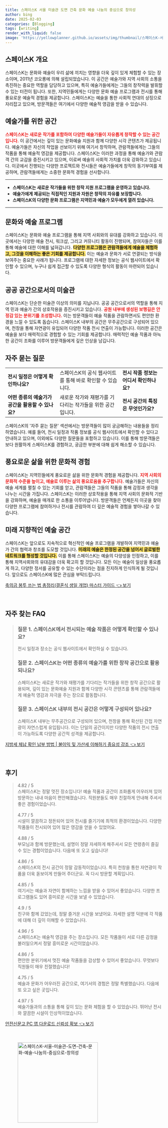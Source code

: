 ```yaml
---
title: 스페이스K 서울 미술관 도면 건축 문화 예술 나눔의 중심으로 창의성
author: bing
date: 2025-02-03
categories: [Blogging]
tags: [writing]
render_with_liquid: false
image: 'https://yellowplanner.github.io/assets/img/thumbnail/스페이스K-서울-미술관-도면-건축-문화-예술-나눔의-중심으로-창의성.webp'
---
```



<h2 id='스페이스K 개요'>스페이스K 개요</h2>

<p>스페이스K는 문화와 예술이 우리 삶에 끼치는 영향을 더욱 깊이 있게 체험할 수 있는 장소이며, 2011년 코오롱에 의해 설립되었습니다. 이 공간은 예술가와 지역 사회의 소통을 촉진하는 중요한 역할을 담당하고 있으며, 특히 예술가들에게는 그들의 창작력을 발휘할 수 있는 터전이 됩니다. 또한, 지역민들에게는 다양한 문화 예술 프로그램과 전시를 통해 풍요로운 예술적 경험을 제공합니다. 스페이스K는 예술을 통한 사회적 연대의 상징으로 자리잡고 있으며, 방문객들은 여기에서 다양한 예술적 영감을 받을 수 있습니다.</p>

<h2 id='예술가를 위한 공간'>예술가를 위한 공간</h2>

<p><b><span style="color: #ee2323;">스페이스K는 새로운 작가를 포함하여 다양한 예술가들이 자유롭게 창작할 수 있는 공간입니다.</span></b> 이 공간에서는 깊이 있는 문화예술 지원과 함께 다양한 시각 콘텐츠가 제공됩니다. 예술가들은 자신의 작업을 선보이기 위해 여기서 창작하며, 관람객들에게는 그들의 작품을 통해 예술적 영감을 제공합니다. 스페이스K는 이러한 과정을 통해 예술가와 관람객 간의 교감을 증진시키고 있으며, 이로써 예술의 사회적 가치를 더욱 강화하고 있습니다. 이곳에서 진행되는 다양한 프로젝트와 전시들은 예술가들에게 창작의 동기부여를 제공하며, 관람객들에게는 소중한 문화적 경험을 선사합니다.</p>

<hr />

<ul>
    <li><b>스페이스K는 새로운 작가들을 위한 창작 지원 프로그램을 운영하고 있습니다.</b></li>
    <li><b>예술가에게 제공되는 직접적인 지원과 자원은 창작의 자유를 보장합니다.</b></li>
    <li><b>스페이스K의 다양한 문화 프로그램은 지역민과 예술가 모두에게 열려 있습니다.</b></li>
</ul>

<hr />

<h2 id='문화와 예술 프로그램'>문화와 예술 프로그램</h2>

<p>스페이스K는 문화와 예술 프로그램을 통해 지역 사회와의 유대를 강화하고 있습니다. 이곳에서는 다양한 예술 전시, 워크샵, 그리고 커뮤니티 활동이 진행되며, 참여자들은 이를 통해 예술에 대한 이해를 넓혀갑니다. <b><span style="background-color: #ffe066;">다양한 프로그램은 관람객들에게 예술을 체험하고, 그것을 이해하는 좋은 기회를 제공합니다.</span></b> 이는 예술과 문화가 서로 연결되는 방식을 보여주는 중요한 사례가 됩니다. 프로그램에 대한 자세한 정보는 공식 웹사이트에서 확인할 수 있으며, 누구나 쉽게 접근할 수 있도록 다양한 형식의 활동이 마련되어 있습니다.</p>

<h2 id='공공 공간으로서의 미술관'>공공 공간으로서의 미술관</h2>

<p>스페이스K는 단순한 미술관 이상의 의미를 지닙니다. 공공 공간으로서의 역할을 통해 지역 민과 예술가 간의 상호작용을 증진시키고 있습니다. <b><span style="color: #ee2323;">공원 내부에 생성된 보행길은 안정감 있는 분위기를 조성합니다.</span></b> 이는 방문객들이 예술 작품을 관람하면서도 편안한 환경을 느낄 수 있도록 돕습니다. 스페이스K 내부의 공간은 무주공간으로 구성되어 있으며, 천창을 통해 자연광이 유입되어 다양한 작품 전시 연출이 가능합니다. 이러한 공간은 예술을 보다 매력적으로 경험할 수 있는 기회를 제공합니다. 매력적인 예술 작품과 아늑한 공간이 조화를 이루어 방문객들에게 깊은 인상을 남깁니다.</p>

<h2 id='자주 묻는 질문'>자주 묻는 질문</h2>

<table>
    <tr>
        <td><b>전시 일정은 어떻게 확인하나요?</b></td>
        <td>스페이스K의 공식 웹사이트를 통해 바로 확인할 수 있습니다.</td>
        <td><b>전시 작품 정보는 어디서 확인하나요?</b></td>
    </tr>
    <tr>
        <td><b>어떤 종류의 예술가가 공간을 활용할 수 있나요?</b></td>
        <td>새로운 작가와 재평가를 기다리는 작가들을 위한 공간입니다.</td>
        <td><b>전시 공간의 특징은 무엇인가요?</b></td>
    </tr>
</table>

<p>스페이스K의 '자주 묻는 질문' 섹션에서는 방문객들이 많이 궁금해하는 내용들을 정리하였습니다. 예를 들어, 전시 일정과 작품 정보를 공식 웹사이트에서 확인할 수 있다고 안내하고 있으며, 이외에도 다양한 질문들을 포함하고 있습니다. 이를 통해 방문객들은 보다 원활하게 스페이스K를 경험하고, 궁금한 부분에 대해 쉽게 해소할 수 있습니다.</p>

<h2 id='풍요로운 삶을 위한 문화적 경험'>풍요로운 삶을 위한 문화적 경험</h2>

<p>스페이스K는 지역민들에게 풍요로운 삶을 위한 문화적 경험을 제공합니다. <b><span style="color: #ee2323;">지역 사회의 문화적 수준을 높이고, 예술로 이루는 삶의 풍요로움을 추구합니다.</span></b> 예술가들은 자신의 예술 세계를 펼칠 수 있는 기회를 얻고, 관람객들은 그들의 작품을 통해 감정과 생각을 나누는 시간을 가집니다. 스페이스K는 이러한 상호작용을 통해 지역 사회의 문화적 기반을 강화하며, 예술을 매개로 한 소통을 이루어냅니다. 방문객들은 언제든지 이곳을 찾아 다양한 프로그램에 참여하거나 전시를 관람하여 더 깊은 예술적 경험을 쌓아나갈 수 있습니다.</p>

<h2 id='미래 지향적인 예술 공간'>미래 지향적인 예술 공간</h2>

<p>스페이스K는 앞으로도 지속적으로 혁신적인 예술 프로그램을 개발하여 지역민과 예술가 간의 협력과 창조를 도모할 것입니다. <b><span style="background-color: #ffe066;">미래의 예술은 한정된 공간을 넘어서 글로벌한 네트워크를 형성할 것입니다.</span></b> 이를 통해 스페이스K는 예술의 다양성을 인정하고, 이를 통해 지역사회와의 유대감을 더욱 확고히 할 것입니다. 모든 이는 예술이 일상을 풍요롭게 하고, 다양한 정서를 공유할 수 있는 수단이라는 점을 진지하게 인식하게 될 것입니다. 앞으로도 스페이스K에 많은 관심을 부탁드립니다.</p>


<p><a class="click-button" title="축의금 봉투 쓰는 법 총정리(결혼식 생일 개업) 마스터 가이드" href="https://yellowplanner.github.io/posts/%EC%B6%95%EC%9D%98%EA%B8%88-%EB%B4%89%ED%88%AC-%EC%93%B0%EB%8A%94-%EB%B2%95-%EC%B4%9D%EC%A0%95%EB%A6%AC(%EA%B2%B0%ED%98%BC%EC%8B%9D-%EC%83%9D%EC%9D%BC-%EA%B0%9C%EC%97%85)-%EB%A7%88%EC%8A%A4%ED%84%B0-%EA%B0%80%EC%9D%B4%EB%93%9C/" rel="dofollow">축의금 봉투 쓰는 법 총정리(결혼식 생일 개업) 마스터 가이드 👈 보기</a></p><br>
<h2 id='자주_찾는_FAQ'>자주 찾는 FAQ</h2>
<div itemscope="" itemtype="https://schema.org/FAQPage"> 
<blockquote> 
<div itemscope="" itemprop="mainEntity" itemtype="https://schema.org/Question"> 
<h3 itemprop="name">질문 1. 스페이스K에서 전시되는 예술 작품은 어떻게 확인할 수 있나요?</h3> 
<div itemscope="" itemprop="acceptedAnswer" itemtype="https://schema.org/Answer"> 
<span itemprop="text"> 
<p>전시 일정과 장소는 공식 웹사이트에서 확인하실 수 있습니다.</p> 
</span> 
</div> 
</div> 

<div itemscope="" itemprop="mainEntity" itemtype="https://schema.org/Question"> 
<h3 itemprop="name">질문 2. 스페이스K는 어떤 종류의 예술가를 위한 창작 공간으로 활용되나요?</h3> 
<div itemscope="" itemprop="acceptedAnswer" itemtype="https://schema.org/Answer"> 
<span itemprop="text"> 
<p>스페이스K는 새로운 작가와 재평가를 기다리는 작가들을 위한 창작 공간으로 활용되며, 깊이 있는 문화예술 지원과 함께 다양한 시각 콘텐츠를 통해 관람객들에게 예술적 영감과 자극을 주는 장으로 활동합니다.</p> 
</span> 
</div> 
</div> 

<div itemscope="" itemprop="mainEntity" itemtype="https://schema.org/Question"> 
<h3 itemprop="name">질문 3. 스페이스K 내부의 전시 공간은 어떻게 구성되어 있나요?</h3> 
<div itemscope="" itemprop="acceptedAnswer" itemtype="https://schema.org/Answer"> 
<span itemprop="text"> 
<p>스페이스K 내부는 무주공간으로 구성되어 있으며, 천창을 통해 확산된 간접 자연광이 자연스럽게 유입됩니다. 이는 단일의 공간이지만 다양한 작품의 전시 연출이 가능하도록 다양한 공간적 성격을 제공합니다.</p> 
</span> 
</div> 
</div> 
</blockquote> 
</div>
<p><a class="click-button" title="지방세 체납 확인 납부 방법 | 불이익 및 가산세 이해하기 중요성 강조" href="https://yellowplanner.github.io/posts/%EC%A7%80%EB%B0%A9%EC%84%B8-%EC%B2%B4%EB%82%A9-%ED%99%95%EC%9D%B8-%EB%82%A9%EB%B6%80-%EB%B0%A9%EB%B2%95-%EB%B6%88%EC%9D%B4%EC%9D%B5-%EB%B0%8F-%EA%B0%80%EC%82%B0%EC%84%B8-%EC%9D%B4%ED%95%B4%ED%95%98%EA%B8%B0-%EC%A4%91%EC%9A%94%EC%84%B1-%EA%B0%95%EC%A1%B0/" rel="dofollow">지방세 체납 확인 납부 방법 | 불이익 및 가산세 이해하기 중요성 강조 👈 보기</a></p><br>
<h2 id='후기'>후기</h2>
<div itemscope itemtype="https://schema.org/Product">
  <blockquote>
  <div itemprop="review" itemscope itemtype="https://schema.org/Review">
      <div itemprop="reviewRating" itemscope itemtype="https://schema.org/Rating"> <span itemprop="ratingValue">4.82</span> / <span itemprop="bestRating">5</span> </div>
      <span itemprop="reviewBody">스페이스K는 정말 멋진 장소입니다! 예술 작품과 공간이 조화롭게 어우러져 있어 방문하는 내내 마음이 편안해졌습니다. 직원분들도 매우 친절하게 안내해 주셔서 좋은 경험이었습니다.</span>
  </div>
  <br>
  <div itemprop="review" itemscope itemtype="https://schema.org/Review">
      <div itemprop="reviewRating" itemscope itemtype="https://schema.org/Rating"> <span itemprop="ratingValue">4.77</span> / <span itemprop="bestRating">5</span> </div>
      <span itemprop="reviewBody">시설이 깔끔하고 정돈되어 있어 전시를 즐기기에 최적의 환경이었습니다. 다양한 작품들이 전시되어 있어 많은 영감을 얻을 수 있었어요.</span>
  </div>
  <br>
  <div itemprop="review" itemscope itemtype="https://schema.org/Review">
      <div itemprop="reviewRating" itemscope itemtype="https://schema.org/Rating"> <span itemprop="ratingValue">4.88</span> / <span itemprop="bestRating">5</span> </div>
      <span itemprop="reviewBody">부모님과 함께 방문했는데, 설명이 정말 자세하게 해주셔서 모든 연령층이 즐길 수 있는 경험이었습니다. 다음에 또 오고 싶습니다!</span>
  </div>
  <br>
  <div itemprop="review" itemscope itemtype="https://schema.org/Review">
      <div itemprop="reviewRating" itemscope itemtype="https://schema.org/Rating"> <span itemprop="ratingValue">4.86</span> / <span itemprop="bestRating">5</span> </div>
      <span itemprop="reviewBody">스페이스K의 전시 공간이 정말 감동적이었습니다. 특히 천창을 통한 자연광이 작품을 더욱 돋보이게 만들어 주더군요. 꼭 다시 방문할 계획입니다.</span>
  </div>
  <br>
  <div itemprop="review" itemscope itemtype="https://schema.org/Review">
      <div itemprop="reviewRating" itemscope itemtype="https://schema.org/Rating"> <span itemprop="ratingValue">4.85</span> / <span itemprop="bestRating">5</span> </div>
      <span itemprop="reviewBody">여기서는 예술과 자연이 함께하는 느낌을 받을 수 있어서 좋았습니다. 다양한 프로그램들도 있어 흥미로운 시간을 보낼 수 있었습니다.</span>
  </div>
  <br>
  <div itemprop="review" itemscope itemtype="https://schema.org/Review">
      <div itemprop="reviewRating" itemscope itemtype="https://schema.org/Rating"> <span itemprop="ratingValue">4.9</span> / <span itemprop="bestRating">5</span> </div>
      <span itemprop="reviewBody">친구와 함께 갔었는데, 정말 즐거운 시간을 보냈어요. 자세한 설명 덕분에 각 작품에 대해 더 깊이 이해할 수 있었습니다.</span>
  </div>
  <br>
  <div itemprop="review" itemscope itemtype="https://schema.org/Review">
      <div itemprop="reviewRating" itemscope itemtype="https://schema.org/Rating"> <span itemprop="ratingValue">4.96</span> / <span itemprop="bestRating">5</span> </div>
      <span itemprop="reviewBody">스페이스K는 예술적 영감을 주는 장소입니다. 모든 작품들이 서로 다른 감정을 불러일으켜서 정말 흥미로운 시간이었습니다.</span>
  </div>
  <br>
  <div itemprop="review" itemscope itemtype="https://schema.org/Review">
      <div itemprop="reviewRating" itemscope itemtype="https://schema.org/Rating"> <span itemprop="ratingValue">4.86</span> / <span itemprop="bestRating">5</span> </div>
      <span itemprop="reviewBody">편안한 분위기에서 멋진 예술 작품들을 감상할 수 있어서 좋았습니다. 무엇보다 직원들이 매우 친절했습니다!</span>
  </div>
  <br>
  <div itemprop="review" itemscope itemtype="https://schema.org/Review">
      <div itemprop="reviewRating" itemscope itemtype="https://schema.org/Rating"> <span itemprop="ratingValue">4.75</span> / <span itemprop="bestRating">5</span> </div>
      <span itemprop="reviewBody">예술과 문화가 어우러진 공간으로, 여기서의 경험은 정말 특별했습니다. 다음에 또 오고 싶은 곳입니다.</span>
  </div>
  <br>
  <div itemprop="review" itemscope itemtype="https://schema.org/Review">
      <div itemprop="reviewRating" itemscope itemtype="https://schema.org/Rating"> <span itemprop="ratingValue">4.97</span> / <span itemprop="bestRating">5</span> </div>
      <span itemprop="reviewBody">예술가들과의 소통을 통해 깊이 있는 문화 체험을 할 수 있었습니다. 뛰어난 전시와 깔끔한 시설이 인상적이었습니다.</span>
  </div>
  </blockquote>
</div>
<p><a class="click-button" title="안전신문고 PC 앱 다운로드 신뢰성 확보" href="https://yellowplanner.github.io/posts/%EC%95%88%EC%A0%84%EC%8B%A0%EB%AC%B8%EA%B3%A0-PC-%EC%95%B1-%EB%8B%A4%EC%9A%B4%EB%A1%9C%EB%93%9C-%EC%8B%A0%EB%A2%B0%EC%84%B1-%ED%99%95%EB%B3%B4/" rel="dofollow">안전신문고 PC 앱 다운로드 신뢰성 확보 👈 보기</a></p><br>
<figure class="image"><img src="https://yellowplanner.github.io/assets/img/thumbnail/스페이스K-서울-미술관-도면-건축-문화-예술-나눔의-중심으로-창의성.webp" alt="스페이스K-서울-미술관-도면-건축-문화-예술-나눔의-중심으로-창의성" width="256" height="256"></figure>